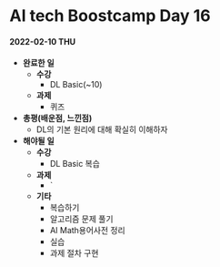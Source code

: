 # AI tech Boostcamp Day 16

#### 2022-02-10 THU

- **완료한 일**
  - **수강**
    - DL Basic(~10)
  - **과제**
    - 퀴즈
- **총평(배운점, 느낀점)**
  - DL의 기본 원리에 대해 확실히 이해하자
- **해야될 일**
  - **수강**
    - DL Basic 복습
  - **과제**
    - `
  - **기타**
    - 복습하기
    - 알고리즘 문제 풀기
    - AI Math용어사전 정리
    - 실습
    - 과제 절차 구현
